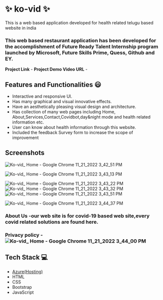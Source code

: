 
# ✨  ko-vid ✨

This is a web based application developed for health related telugu based website in india

### This web based restaurant application has been developed for the accomplishment of Future Ready Talent Internship program launched by Microsoft, Future Skills Prime, Quess, Github and EY.


**Project Link** -
**Project Demo Video URL** -

## Features and Functionalities 😃

- Interactive and responsive UI.
- Has many graphical and visual innovative effects.
- Have an aesthetically pleasing visual design and architecture.
- Has collection of many web pages including Home, About,Services,Contact,Covidbot,day&night mode and health related information etc.
- User can know about health information through this website.
- Included the feedback Survey form to increase the scope of improvement 

## Screenshots

![Ko-vid_ Home - Google Chrome 11_21_2022 3_42_51 PM](https://user-images.githubusercontent.com/116432609/203024899-cdb900dc-0230-43ef-93f9-c533563cfa97.png)

   ![Ko-vid_ Home - Google Chrome 11_21_2022 3_43_13 PM](https://user-images.githubusercontent.com/116432609/203024922-9bfc065f-4f22-4c93-b83a-439dd00671b7.png)

![Ko-vid_ Home - Google Chrome 11_21_2022 3_43_22 PM](https://user-images.githubusercontent.com/116432609/203024945-af0c1a99-30be-4b28-8e05-904e6b2652a1.png)
![Ko-vid_ Home - Google Chrome 11_21_2022 3_43_32 PM](https://user-images.githubusercontent.com/116432609/203024962-97469e7f-963e-4592-9c9c-a8989bdcb6b2.png)
![Ko-vid_ Home - Google Chrome 11_21_2022 3_43_51 PM](https://user-images.githubusercontent.com/116432609/203025030-271fcb7f-f261-486a-b15e-c994e7b14c31.png)

![Ko-vid_ Home - Google Chrome 11_21_2022 3_44_37 PM](https://user-images.githubusercontent.com/116432609/203025096-57f20e1e-fa68-4c39-9ae0-4361e776ebcb.png)

### About Us -our web site is for covid-19 based web site,every covid related solutions are found here. 

### Privacy policy -![Ko-vid_ Home - Google Chrome 11_21_2022 3_44_00 PM](https://user-images.githubusercontent.com/116432609/203025089-90e68920-6acf-49e3-857f-f012ac7d2f26.png)

## Tech Stack 💻

- [Azure(Hosting)](https://azure.microsoft.com/en-in/features/azure-portal/)
- HTML
- CSS
- Bootstrap
- JavaScript
